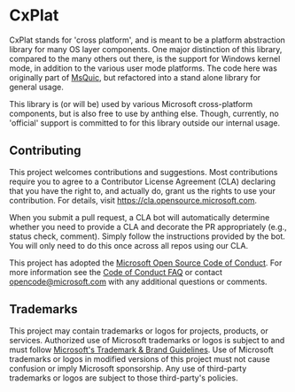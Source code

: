 # CxPlat

CxPlat stands for 'cross platform', and is meant to be a platform abstraction library for many OS layer components.
One major distinction of this library, compared to the many others out there, is the support for Windows kernel mode, in addition to the various user mode platforms.
The code here was originally part of [MsQuic](https://github.com/microsoft/msquic), but refactored into a stand alone library for general usage.

This library is (or will be) used by various Microsoft cross-platform components, but is also free to use by anthing else.
Though, currently, no 'official' support is committed to for this library outside our internal usage.

## Contributing

This project welcomes contributions and suggestions.  Most contributions require you to agree to a
Contributor License Agreement (CLA) declaring that you have the right to, and actually do, grant us
the rights to use your contribution. For details, visit https://cla.opensource.microsoft.com.

When you submit a pull request, a CLA bot will automatically determine whether you need to provide
a CLA and decorate the PR appropriately (e.g., status check, comment). Simply follow the instructions
provided by the bot. You will only need to do this once across all repos using our CLA.

This project has adopted the [Microsoft Open Source Code of Conduct](https://opensource.microsoft.com/codeofconduct/).
For more information see the [Code of Conduct FAQ](https://opensource.microsoft.com/codeofconduct/faq/) or
contact [opencode@microsoft.com](mailto:opencode@microsoft.com) with any additional questions or comments.

## Trademarks

This project may contain trademarks or logos for projects, products, or services. Authorized use of Microsoft 
trademarks or logos is subject to and must follow 
[Microsoft's Trademark & Brand Guidelines](https://www.microsoft.com/en-us/legal/intellectualproperty/trademarks/usage/general).
Use of Microsoft trademarks or logos in modified versions of this project must not cause confusion or imply Microsoft sponsorship.
Any use of third-party trademarks or logos are subject to those third-party's policies.
